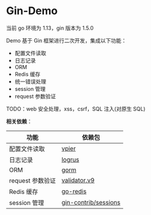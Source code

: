# Gin-Demo

当前 go 环境为 1.13，gin 版本为 1.5.0

Demo 基于 Gin 框架进行二次开发，集成以下功能：

- 配置文件读取
- 日志记录
- ORM
- Redis 缓存
- 统一错误处理
- session 管理
- request 参数验证

TODO：web 安全处理，xss，csrf，SQL 注入(对原生 SQL)

**相关依赖**：

| 功能             | 依赖包                                                                  |
| ---------------- | ----------------------------------------------------------------------- |
| 配置文件读取     | [vpier](https://github.com/spf13/viper)                                 |
| 日志记录         | [logrus](https://github.com/sirupsen/logrus)                            |
| ORM              | [gorm](https://github.com/jinzhu/gorm")                                 |
| request 参数验证 | [validator.v9](https://github.com/go-playground/validator/tree/v9.31.0) |
| Redis 缓存       | [go-redis](https://github.com/go-redis/redis)                           |
| session 管理     | [gin-contrib\/sessions](https://github.com/gin-contrib/sessions)        |
